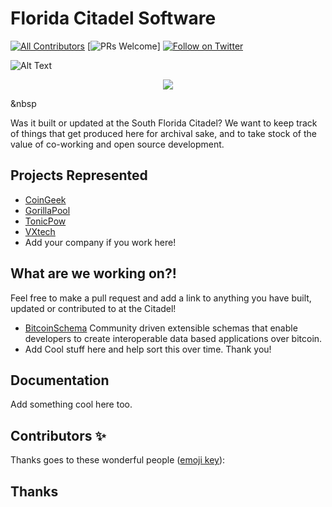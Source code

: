 # Florida Citadel Software

[![All Contributors](https://img.shields.io/badge/all_contributors-4-gold.svg?style=flat-square)](#contributors-)
[![PRs Welcome](https://img.shields.io/badge/PRs-welcome-brightgreen.svg?style=flat-square)]
[![Follow on Twitter](https://img.shields.io/badge/Twitter-follow-blue.svg?style=flat-square)](https://twitter.com/Bitcoin_Florida)

![Alt Text](https://i.imgur.com/Mko80KB.png)
<p align="center">
  <a href="https://twitter.com/bitcoin_florida">
    <img src="(https://i.imgur.com/Mko80KB.png)">
  </a>
</p>

&nbsp

Was it built or updated at the South Florida Citadel? 
We want to keep track of things that get produced here 
for archival sake, and to take stock of the value of 
co-working and open source development. 

## Projects Represented

- [CoinGeek](https://coingeek.com)
- [GorillaPool](https://gorillapool.com/)
- [TonicPow](https://tonicpow.com)
- [VXtech](https://vxpass.com/)
- Add your company if you work here!

## What are we working on?!

Feel free to make a pull request and add a link to anything you have built, updated or contributed to at the Citadel!

- [BitcoinSchema](https://github.com/BitcoinSchema/) Community driven extensible schemas that enable developers to create interoperable data based applications over bitcoin. 
- Add Cool stuff here and help sort this over time. Thank you!
  
## Documentation
Add something cool here too.

## Contributors ✨

Thanks goes to these wonderful people
([emoji key](https://github.com/all-contributors/all-contributors#emoji-key)):


## Thanks
